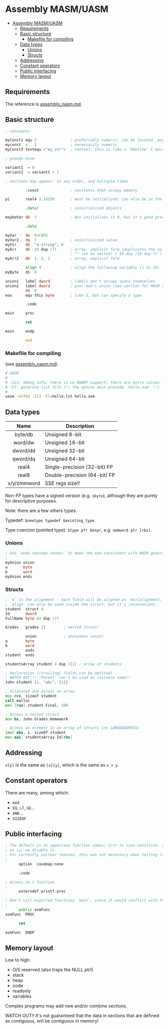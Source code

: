 # Assembly MASM/UASM

- [Assembly MASM/UASM](#assembly-masmuasm)
  - [Requirements](#requirements)
  - [Basic structure](#basic-structure)
    - [Makefile for compiling](#makefile-for-compiling)
  - [Data types](#data-types)
    - [Unions](#unions)
    - [Structs](#structs)
  - [Addressing](#addressing)
  - [Constant operators](#constant-operators)
  - [Public interfacing](#public-interfacing)
  - [Memory layout](#memory-layout)

## Requirements

The reference is [assembly_nasm.md](assembly_nasm.md).

## Basic structure

```asm
; constants

myConst1 equ 2               ; preferrably numeric; can be located _anywhere_
myconst  =   2               ; necessarily numeric
myConst3 textequ <"my_str">  ; textual; this is like a `#define` C macro (WATCH OUT!!)

; pseudo-enum

variant1  = 0
variant2  = variant1 + 1

; sections may appear: in any order, and multiple times

         .const              ; constants that occupy memory

pi       real4 3.14159       ; must be initialized; can also be in the code section!

         .data?              ; uninitialized objects

maybeVar db  ?               ; Win initializes it 0, but it's good practice not to rely on it

         .data

myVar    dw  0xCAFE
myVar2   dq  ?               ; uninitialized value
myStr    db  "a string", 0
myArr    db  10 dup (?)      ; array, implicit form (duplicates the value); can use a: constant, initialized value(s); 
                             ; ^^ can be nested! (`10 dup (10 dup ?)`)
myArr2   db  1, 2, 3         ; array, explicit form

         align 4             ; align the following variable (1 to 16)
myByte   db  0

union1   label dword         ; labels don't occupy space themselves
union2   label dword         ; poor man's union (see section for MASM support)
         dd  0
eou      equ this byte       ; like $, but can specify a type

         .code

main     proc

         ret

main     endp

         end
```

### Makefile for compiling

(see [assembly_nasm.md](assembly_nasm.md#makefile-for-compiling))

```sh
# UASM
#
# -Zi3: debug info; there is no DWARF support; there are extra values for CodeView (Windows) info
# -Fl: generate list file (!! the option must precede `hello.asm` !!)
#
uasm -elf64 -Zi3 -Fl=hello.lst hello.asm
```

## Data types

|    Name     | Description                  |
| :---------: | ---------------------------- |
|   byte/db   | Unsigned 8-bit               |
|   word/dw   | Unsigned 16-bit              |
|  dword/dd   | Unsigned 32-bit              |
|  qword/dq   | Unsigned 64-bit              |
|    real4    | Single-precision (32-bit) FP |
|    real8    | Double-precision (64-bit) FP |
| x/y/zmmword | SSE regs size!!              |

Non-FP types have a signed version (e.g. `sbyte`), although they are purely for descriptive purposes.

Note: there are a few others types.

Typedef: `$newtype typedef $existing_type`.

Type coercion (pointed type): `$type ptr $expr`, e.g. `xmmword ptr [rbx]`.

### Unions

```asm
; Use `endu textequ <ends>` to make the end consistent with MASM general end syntax.
;
myUnion union
a       byte
b       word
myUnion ends
```

### Structs

```asm
; `4` is the alignment - each field will be aligned as `min(alignment, field_size)`
; `align` can also be used inside the struct, but it's inconvenient.
student  struct 4
Id       dword
FullName byte 64 dup (?)

Grades   grades {}        ; nested struct!

         union            ; anonymous union!
a        byte
b        word
         ends
student  ends

studentsArray student 4 dup ({}) ; array of students

; Declaration ((trailing) fields can be omitted)
; WATCH OUT!!! `Parent` can't be used as instance name!!
John student {1, "abc", {1}}

; Allocated and access an array
mov rcx, sizeof student
call malloc
mov [rax].student.Final, 100

; Access a nested struct
mov bx, John.Grades.Homework

; Access an element in an array of structs (no LARGEADDRESS)
imul ebx, i, sizeOf student
mov eax, studentsArray.Id[rbx]
```

## Addressing

`x[y]` is the same as `[x][y]`, which is the same as `x + y`.

## Constant operators

There are many, among which:

- `mod`
- `EQ`, `LT`, `GE`...
- `AND`...
- `SIZEOF`

## Public interfacing

```asm
; The default is to uppercase function names; C/++ is case-sensitive, so in order to reference the name
; as is, we disable it.
; For currently unclear reasons, this was not necessary when testing (with UASM).
;
      option  casemap:none

      .code

; Access to C function
;
      externdef printf:proc

; Don't call exported functions `main`, since it would conflict with the C/++ entry function.
;
      public asmFunc
asmFunc  PROC

      ret

asmFunc  ENDP
```

## Memory layout

Low to high:

- O/S reserved (also traps the NULL ptr!)
- stack
- heap
- code
- readonly
- variables

Complex programs may add new and/or combine sections.

WATCH OUT!! It's not guaranteed that the data in sections that are defined as contiguous, will be contiguous in memory!

